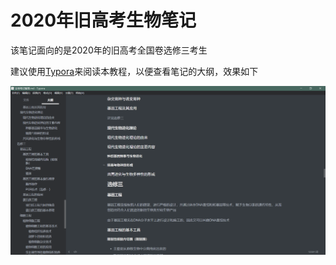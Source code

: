 # 2020年旧高考生物笔记

该笔记面向的是2020年的旧高考全国卷选修三考生

建议使用[Typora](https://www.typora.io/)来阅读本教程，以便查看笔记的大纲，效果如下

![](img\xiaoguo.png)